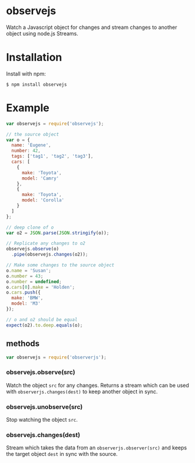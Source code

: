 # observejs

Watch a Javascript object for changes and stream changes to another object
using node.js Streams.

# Installation

Install with npm:

```
$ npm install observejs
```

# Example

``` js
var observejs = require('observejs');

// the source object
var o = {
  name: 'Eugene',
  number: 42,
  tags: ['tag1', 'tag2', 'tag3'],
  cars: [
    {
      make: 'Toyota',
      model: 'Camry'
    },
    {
      make: 'Toyota',
      model: 'Corolla'
    }
  ]
};

// deep clone of o
var o2 = JSON.parse(JSON.stringify(o));

// Replicate any changes to o2
observejs.observe(o)
  .pipe(observejs.changes(o2));

// Make some changes to the source object
o.name = 'Susan';
o.number = 43;
o.number = undefined;
o.cars[0].make = 'Holden';
o.cars.push({
  make: 'BMW',
  model: 'M3'
});

// o and o2 should be equal
expect(o2).to.deep.equals(o);
```

## methods

``` js
var observejs = require('observerjs');
```

### observejs.observe(src)

Watch the object ```src``` for any changes. Returns a stream which can be used
with ```observerjs.changes(dest)``` to keep another object in sync.

### observejs.unobserve(src)

Stop watching the object ```src```.

### observejs.changes(dest)

Stream which takes the data from an ```observerjs.observer(src)``` and keeps
the target object ```dest``` in sync with the source.
